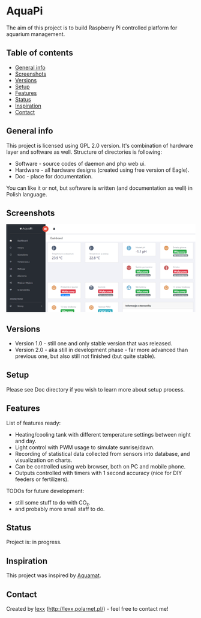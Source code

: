 # AquaPi

The aim of this project is to build Raspberry Pi controlled platform for aquarium management.

## Table of contents
* [General info](#general-info)
* [Screenshots](#screenshots)
* [Versions](#Versions)
* [Setup](#setup)
* [Features](#features)
* [Status](#status)
* [Inspiration](#inspiration)
* [Contact](#contact)

## General info
This project is licensed using GPL 2.0 version.
It's combination of hardware layer and software as well.
Structure of directories is following:

* Software - source codes of daemon and php web ui.
* Hardware - all hardware designs (created using free version of Eagle).
* Doc      - place for documentation.

You can like it or not, but software is written (and documentation as well) in Polish language.

## Screenshots
![Main screen](./Doc/screenshot.png)

## Versions
* Version 1.0 - still one and only stable version that was released.
* Version 2.0 - aka still in development phase - far more advanced than previous one, but also still not finished (but quite stable).

## Setup
Please see Doc directory if you wish to learn more about setup process.

## Features
List of features ready:
* Heating/cooling tank with different temperature settings between night and day.
* Light control with PWM usage to simulate sunrise/dawn.
* Recording of statistical data collected from sensors into database, and visualization on charts.
* Can be controlled using web browser, both on PC and mobile phone.
* Outputs controlled with timers with 1 second accuracy (nice for DIY feeders or fertilizers).


TODOs for future development:
* still some stuff to do with CO&#8322;.
* and probably more small staff to do.

## Status
Project is: in progress.

## Inspiration
This project was inspired by [Aquamat](https://github.com/musashimm/aquamat). 

## Contact
Created by [lexx](mailto:lexx@polarnet.pl) (http://lexx.polarnet.pl/) - feel free to contact me!